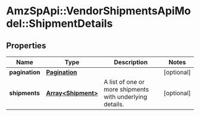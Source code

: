 # AmzSpApi::VendorShipmentsApiModel::ShipmentDetails

## Properties
Name | Type | Description | Notes
------------ | ------------- | ------------- | -------------
**pagination** | [**Pagination**](Pagination.md) |  | [optional] 
**shipments** | [**Array&lt;Shipment&gt;**](Shipment.md) | A list of one or more shipments with underlying details. | [optional] 

